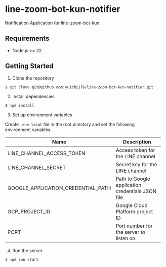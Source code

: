 # line-zoom-bot-kun-notifier
Notification Application for line-zoom-bot-kun.

## Requirements

* Node.js >= 22

## Getting Started
1. Clone the repository

```shell
$ git clone git@github.com:yuichi176/line-zoom-bot-kun-notifier.git
```

2. Install dependencies

```shell
$ npm install
```

3. Set up environment variables

Create `.env.local` file in the root directory and set the following environment variables.

| Name                               | Description                                      |
|------------------------------------|--------------------------------------------------|
| LINE_CHANNEL_ACCESS_TOKEN          | Access token for the LINE channel                |
| LINE_CHANNEL_SECRET                | Secret key for the LINE channel                  |
| GOOGLE_APPLICATION_CREDENTIAL_PATH | Path to Google application credentials JSON file |
| GCP_PROJECT_ID                     | Google Cloud Platform project ID                 |
| PORT                               | Port number for the server to listen on          |

4. Run the server
```shell
$ npm run start
```
